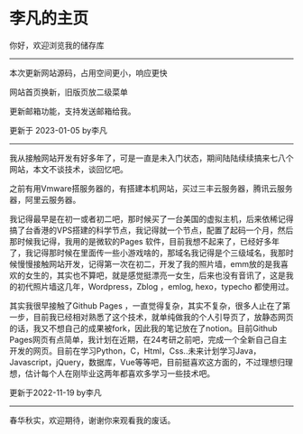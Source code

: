 # 李凡的主页



你好，欢迎浏览我的储存库



---



本次更新网站源码，占用空间更小，响应更快

网站首页换新，旧版页放二级菜单

更新邮箱功能，支持发送邮箱给我。


更新于 2023-01-05  by李凡

---



我从接触网站开发有好多年了，可是一直是未入门状态，期间陆陆续续搞来七八个网站，本文不谈技术，谈回忆吧。

之前有用Vmware搭服务器的，有搭建本机网站，买过三丰云服务器，腾讯云服务器，阿里云服务器。

我记得最早是在初一或者初二吧，那时候买了一台美国的虚拟主机，后来依稀记得搞了台香港的VPS搭建的科学节点，我记得就一个节点，配置了起码一个月，然后那时候我记得，我用的是微软的Pages 软件，目前我想不起来了，已经好多年了，我记得那时候在里面传一些小游戏啥的，那域名我记得是个三级域名，我那时候慢慢接触网站开发，记得第一次在初二，开发了我的照片墙，emm放的是我喜欢的女生的，其实也不算吧，就是感觉挺漂亮一女生，后来也没有音讯了，这是我的初代照片墙这几年，Wordpress，Zblog ，emlog, hexo，typecho 都使用过。

其实我很早接触了Github Pages ，一直觉得复杂，其实不复杂，很多人止在了第一步，目前我已经相对熟悉了这个技术，就单纯做我的个人引导页了，放静态网页的话，我又不想自己的成果被fork，因此我的笔记放在了notion。目前Github Pages网页有点简单，我计划在近期，在24考研之前吧，完成一个全新自己自主开发的网页。目前在学习Python，C，Html，Css..未来计划学习Java，Javascript，jQuery，数据库，Vue等等吧，目前挺喜欢这方面的，不过理想归理想，估计每个人在刚毕业这两年都喜欢多学习一些技术吧。



更新于2022-11-19  by李凡

---



春华秋实，欢迎期待，谢谢你来观看我的废话。



